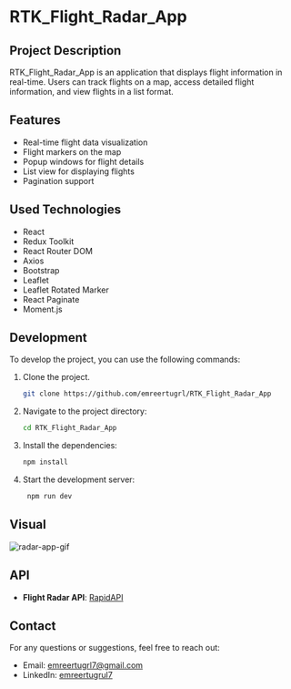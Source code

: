 # RTK_Flight_Radar_App

## Project Description

RTK_Flight_Radar_App is an application that displays flight information in real-time. Users can track flights on a map, access detailed flight information, and view flights in a list format.

## Features

- Real-time flight data visualization
- Flight markers on the map
- Popup windows for flight details
- List view for displaying flights
- Pagination support

## Used Technologies

- React
- Redux Toolkit
- React Router DOM
- Axios
- Bootstrap
- Leaflet
- Leaflet Rotated Marker
- React Paginate
- Moment.js

## Development

To develop the project, you can use the following commands:

1. Clone the project.

   ```bash
   git clone https://github.com/emreertugrl/RTK_Flight_Radar_App
   ```

2. Navigate to the project directory:

   ```bash
   cd RTK_Flight_Radar_App
   ```

3. Install the dependencies:

   ```bash
   npm install
   ```

4. Start the development server:

   ```bash
    npm run dev
   ```

## Visual

<img src="/public/radar.gif" alt="radar-app-gif">

## API

- **Flight Radar API**: [RapidAPI](https://rapidapi.com/apidojo/api/flight-radar1)

## Contact

For any questions or suggestions, feel free to reach out:

- Email: emreertugrl7@gmail.com
- LinkedIn: [emreertugrul7](https://www.linkedin.com/in/emreertugrul7/)
